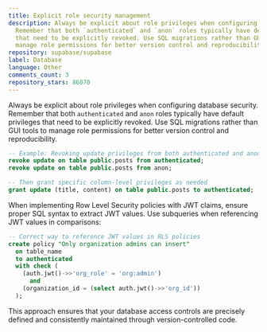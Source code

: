 ```yaml
---
title: Explicit role security management
description: Always be explicit about role privileges when configuring database security.
  Remember that both `authenticated` and `anon` roles typically have default privileges
  that need to be explicitly revoked. Use SQL migrations rather than GUI tools to
  manage role permissions for better version control and reproducibility.
repository: supabase/supabase
label: Database
language: Other
comments_count: 3
repository_stars: 86070
---
```


Always be explicit about role privileges when configuring database security. Remember that both `authenticated` and `anon` roles typically have default privileges that need to be explicitly revoked. Use SQL migrations rather than GUI tools to manage role permissions for better version control and reproducibility.

```sql
-- Example: Revoking update privileges from both authenticated and anon roles
revoke update on table public.posts from authenticated;
revoke update on table public.posts from anon;

-- Then grant specific column-level privileges as needed
grant update (title, content) on table public.posts to authenticated;
```

When implementing Row Level Security policies with JWT claims, ensure proper SQL syntax to extract JWT values. Use subqueries when referencing JWT values in comparisons:

```sql
-- Correct way to reference JWT values in RLS policies
create policy "Only organization admins can insert"
  on table_name
  to authenticated
  with check (
    (auth.jwt()->>'org_role' = 'org:admin')
      and
    (organization_id = (select auth.jwt()->>'org_id'))
  );
```

This approach ensures that your database access controls are precisely defined and consistently maintained through version-controlled code.